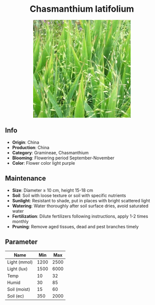 <h1 align='center'>Chasmanthium latifolium</h1>
<p align="center">
    <img 
        align='center'
        width='320'
        src="../images/chasmanthium latifolium.png" 
        alt='Chasmanthium latifolium' />
</p>

## Info

 - **Origin**: China
 - **Production**: China
 - **Category**: Gramineae, Chasmanthium
 - **Blooming**: Flowering period September-November
 - **Color**: Flower color light purple

## Maintenance

 - **Size**: Diameter ≥ 10 cm, height 15-18 cm
 - **Soil**: Soil with loose texture or soil with specific nutrients
 - **Sunlight**: Resistant to shade, put in places with bright scattered light
 - **Watering**: Water thoroughly after soil surface dries, avoid saturated water
 - **Fertilization**: Dilute fertilizers following instructions, apply 1-2 times monthly
 - **Pruning**: Remove aged tissues, dead and pest branches timely

## Parameter

| Name         | Min  | Max   |
|--------------|------|-------|
| Light (mmol) | 1200 | 2500  |
| Light (lux)  | 1500 | 6000 |
| Temp         | 10    | 32    |
| Humid        | 30   | 85    |
| Soil (moist) | 15   | 60    |
| Soil (ec)    | 350  | 2000  |